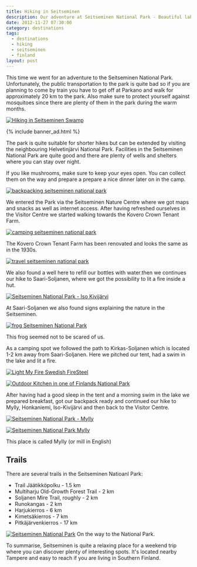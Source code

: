 ```yaml
---
title: Hiking in Seitseminen
description: Our adventure at Seitseminen National Park - Beautiful lakes and hiking trails
date: 2012-11-27 07:30:00
category: destinations
tags:
  - destinations
  - hiking
  - seitseminen
  - finland
layout: post
---
```

This time we went for an adventure to the Seitseminen National Park. Unfortunately, the public transportation to the park is quite bad so if you are planning to come by train you have to get off at Parkano and walk for approximately 20 km to the park. Also make sure to protect yourself against mosquitoes since there are plenty of them in the park during the warm months.

[![Hiking in Seitseminen Swamp][image-1]][1]
<!--more-->

{% include banner_ad.html %}

The park is quite suitable for shorter hikes but can be extended by visiting the neighbouring Helvetinjärvi National Park. Facilities in the Seitseminen National Park are quite good and there are plenty of wells and shelters where you can stay over night.

If you like mushrooms, make sure to keep your eyes open. You can collect them on the way and prepare a prepare a nice dinner later on in the camp.

[![backpacking seitseminen national park][image-2]][2]

We entered the Park via the Seitseminen Nature Centre where we got maps and snacks as well as internet access. After having refreshed ourselves in the Visitor Centre we started walking towards the Kovero Crown Tenant Farm.

[![camping seitseminen national park][image-3]][3]

The Kovero Crown Tenant Farm has been renovated and looks the same as in the 1930s.

[![travel seitseminen national park][image-4]][4]

We also found a well here to refill our bottles with water.then we continues our hike to Saari-Soljanen, where we got the possibility to lit a fire inside a hut.

[![][image-5]][5]

At Saari-Soljanen we also found signs explaining the nature in the Seitseminen.

[![frog Seitseminen National Park][image-6]][6]

This frog seemed not to be scared of us.

As a camping spot we followed the path to Kirkas-Soljanen which is located 1-2 km away from Saari-Soljanen. Here we pitched our tent, had a swim in the lake and lit a fire.

[![Light My Fire Swedish FireSteel][image-7]][7]

[![Outdoor Kitchen in one of Finlands National Park][image-8]][8]

After having had a good sleep in the tent and a morning swim in the lake we prepared breakfast, got our backpack ready and continued our hike to Mylly, Honkaniemi, Iso-Kivijärvi and then back to the Visitor Centre.

[![Seitseminen National Park - Mylly][image-9]][9]

[![Seitseminen National Park Mylly][image-10]][10]

This place is called Mylly (or mill in English)

## Trails
There are several trails in the Seitseminen Natioanl Park:

* Trail J&#228;&#228;tikk&#246;polku - 1.5 km
* Multiharju Old-Growth Forest Trail - 2 km
* Soljanen Mire Trail, roughly - 2 km
* Runokangas - 2 km
* Harjukierros - 6 km
* Kimets&#228;kierros - 7 km
* Pitk&#228;j&#228;rvenkierros - 17 km


[![Seitseminen National Park][image-11]][11]
On the way to the National Park.

To summarise, Seitseminen is quite a relaxing place for a weekend trip where you can discover plenty of interesting spots. It's located nearby Tampere and easy to reach if you are living in Southern Finland.

[1]:	https://www.flickr.com/photos/90204224@N07/8197699522
[2]:	https://www.flickr.com/photos/90204224@N07/8223401641
[3]:	https://www.flickr.com/photos/90204224@N07/8224484012
[4]:	https://www.flickr.com/photos/90204224@N07/8197945897
[5]:	https://www.flickr.com/photos/90204224@N07/8223389815
[6]:	https://www.flickr.com/photos/90204224@N07/8224472056 "frog Seitseminen National Park"
[7]:	https://www.flickr.com/photos/90204224@N07/8199030362
[8]:	https://www.flickr.com/photos/90204224@N07/8197951913 "Outdoor Kitchen in one of Finlands National Park"
[9]:	https://www.flickr.com/photos/90204224@N07/8224447372
[10]:	https://www.flickr.com/photos/90204224@N07/8197932533 "Seitseminen National Park Mylly"
[11]:	https://www.flickr.com/photos/90204224@N07/8224436924 "Seitseminen National Park"

[image-1]:	https://farm9.staticflickr.com/8480/8197699522_e8e26659ee_b.jpg "Hiking in Seitseminen National Park - Trail"
[image-2]:	https://farm9.staticflickr.com/8489/8223401641_bc0d091e9c_b.jpg "Hiking in Seitseminen National Park - Mushroom Hunting"
[image-3]:	https://farm9.staticflickr.com/8485/8224484012_6bc7333402_b.jpg "Seitseminen National Park - Seitseminen Nature Center"
[image-4]:	https://farm9.staticflickr.com/8349/8197945897_a617feb5b9_b.jpg "Seitseminen National Park - Kovero Crown Tenant Farm"
[image-5]:	https://farm9.staticflickr.com/8068/8223389815_ed9e12883a_b.jpg "Seitseminen National Park - Iso Kivijärvi"
[image-6]:	https://farm9.staticflickr.com/8068/8224472056_69f21fb71a_b.jpg "Seitseminen National Park - animals frog"
[image-7]:	https://farm9.staticflickr.com/8480/8199030362_3abb6254de_b.jpg "Seitseminen National Park - Camping Fire Place"
[image-8]:	https://farm9.staticflickr.com/8488/8197951913_997fe270a9_b.jpg "Seitseminen National Park - Cooking camping"
[image-9]:	https://farm9.staticflickr.com/8345/8224447372_4d75a29595_b.jpg "Seitseminen National Park - Mylly"
[image-10]:	https://farm9.staticflickr.com/8057/8197932533_0f109daa06_b.jpg "Seitseminen National Park - Mylly"
[image-11]:	https://farm9.staticflickr.com/8344/8224436924_2762288f9f_b.jpg "Seitseminen National Park - Directions"

